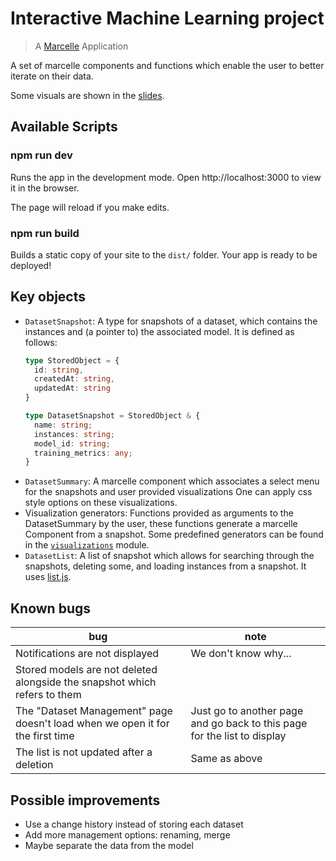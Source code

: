 # Interactive Machine Learning project 

> A [Marcelle](https://marcelle.dev) Application

A set of marcelle components and functions which enable the user to better iterate on their data.

Some visuals are shown in the [slides](./slides.pdf).

## Available Scripts

### npm run dev

Runs the app in the development mode.
Open http://localhost:3000 to view it in the browser.

The page will reload if you make edits.

### npm run build

Builds a static copy of your site to the `dist/` folder.
Your app is ready to be deployed!

## Key objects

- `DatasetSnapshot`: A type for snapshots of a dataset, which contains the instances and (a pointer to) the associated model. It is defined as follows:
  ```typescript
  type StoredObject = {
    id: string,
    createdAt: string,
    updatedAt: string
  }

  type DatasetSnapshot = StoredObject & {
    name: string;
    instances: string;
    model_id: string;
    training_metrics: any;
  }
  ```
- `DatasetSummary`: A marcelle component which associates a select menu for the snapshots and user provided visualizations
  One can apply css style options on these visualizations.
- Visualization generators: Functions provided as arguments to the DatasetSummary by the user, these functions generate a marcelle Component from a snapshot.
  Some predefined generators can be found in the [`visualizations`](./src/visualizations.ts) module.
- `DatasetList`: A list of snapshot which allows for searching through the snapshots, deleting some, and loading instances from a snapshot. It uses [list.js](https://listjs.com/).

## Known bugs

| bug                                                                           | note                                                                     |
|-------------------------------------------------------------------------------|--------------------------------------------------------------------------|
| Notifications are not displayed                                               | We don't know why...                                                     |
| Stored models are not deleted alongside the snapshot which refers to them     |                                                                          |
| The "Dataset Management" page doesn't load when we open it for the first time | Just go to another page and go back to this page for the list to display |
| The list is not updated after a deletion                                      | Same as above                                                            |

## Possible improvements

- Use a change history instead of storing each dataset
- Add more management options: renaming, merge
- Maybe separate the data from the model

